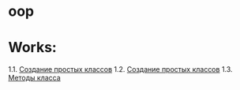 # oop


# Works:

1.1. [Создание простых классов]()
1.2. [Создание простых классов]()
1.3. [Методы класса]()
